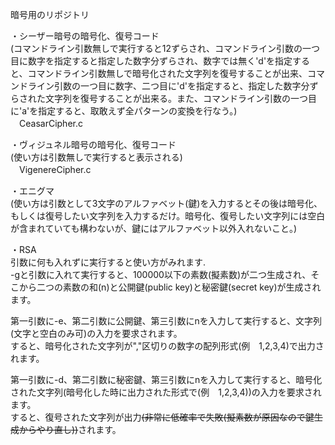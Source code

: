 暗号用のリポジトリ

・シーザー暗号の暗号化、復号コード  
(コマンドライン引数無しで実行すると12ずらされ、コマンドライン引数の一つ目に数字を指定すると指定した数字分ずらされ、数字では無く'd'を指定すると、コマンドライン引数無しで暗号化された文字列を復号することが出来、コマンドライン引数の一つ目に数字、二つ目に'd'を指定すると、指定した数字分ずらされた文字列を復号することが出来る。また、コマンドライン引数の一つ目に'a'を指定すると、取敢えず全パターンの変換を行なう。)  
　CeasarCipher.c  
 
・ヴィジュネル暗号の暗号化、復号コード  
(使い方は引数無しで実行すると表示される)  
　VigenereCipher.c  
 
・エニグマ  
(使い方は引数として3文字のアルファベット(鍵)を入力するとその後は暗号化、もしくは復号したい文字列を入力するだけ。暗号化、復号したい文字列には空白が含まれていても構わないが、鍵にはアルファベット以外入れないこと。)

・RSA  
引数に何も入れずに実行すると使い方がみれます.  
-gと引数に入れて実行すると、100000以下の素数(擬素数)が二つ生成され、そこから二つの素数の和(n)と公開鍵(public key)と秘密鍵(secret key)が生成されます。   
  
第一引数に-e、第二引数に公開鍵、第三引数にnを入力して実行すると、文字列(文字と空白のみ可)の入力を要求されます。  
すると、暗号化された文字列が","区切りの数字の配列形式(例　1,2,3,4)で出力されます。  
  
第一引数に-d、第二引数に秘密鍵、第三引数にnを入力して実行すると、暗号化された文字列(暗号化した時に出力された形式で(例　1,2,3,4))の入力を要求されます。  
すると、復号された文字列が出力~~(非常に低確率で失敗(擬素数が原因なので鍵生成からやり直し))~~されます。  
  

